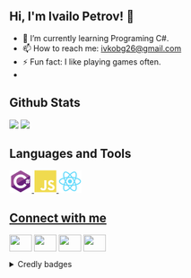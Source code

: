 ## Hi, I'm Ivailo Petrov! 👋

- 🌱 I’m currently learning Programing C#.
- 📫 How to reach me: ivkobg26@gmail.com
- ⚡ Fun fact: I like playing games often.
- 
## Github Stats

<img src="https://github-readme-stats.vercel.app/api?username=IvailoPetrov06&theme=radical&show_icons=true">

<img src="https://github-readme-stats.vercel.app/api/top-langs/?username=IvailoPetrov06&show_icons=true&theme=radical">

## Languages and Tools
<p align="left"> <a href="https://www.cprogramming.com/" target="_blank"> <img src="https://github.com/devicons/devicon/blob/master/icons/csharp/csharp-original.svg" alt="csharp" width="40" height="40"/> </a> <a href="https://www.cprogramming.com/" target="_blank"> <img src="https://github.com/devicons/devicon/blob/master/icons/javascript/javascript-plain.svg" alt="javascript" width="40" height="40"/> </a> <a href="https://www.cprogramming.com/" target="_blank"> <img src="https://github.com/devicons/devicon/blob/master/icons/react/react-original.svg" alt="react" width="40" height="40"/> </p>

 ## Connect with me
<p align="left">
<a href="https://github.com/IvailoPetrov06" target="blank"><img align="center" src="https://cdn.jsdelivr.net/npm/simple-icons@3.0.1/icons/twitter.svg" alt="" height="30" width="40" /></a>
<a href="https://github.com/IvailoPetrov06" target="blank"><img align="center" src="https://cdn.jsdelivr.net/npm/simple-icons@3.0.1/icons/linkedin.svg" alt="" height="30" width="40" /></a>
<a href="https://github.com/IvailoPetrov06" target="blank"><img align="center" src="https://cdn.jsdelivr.net/npm/simple-icons@3.0.1/icons/instagram.svg" alt="" height="30" width="40" /></a>
<a href="https://github.com/IvailoPetrov06" target="blank"><img align="center" src="https://cdn.jsdelivr.net/npm/simple-icons@3.0.1/icons/youtube.svg" alt="" height="30" width="40" /></a>
</p>

<details>
  <summary>Credly badges</summary>
 
 <a href ="https://www.credly.com/badges/bd1a7cf2-9929-4936-b1bb-13075f1c38bb/public_url%22%3E
    <img align="left" alt="HTML&CSS" width="200px" src="https://images.credly.com/size/340x340/images/fce226c2-0f13-4e17-b60c-24fa6ffd88cb/Intro2IoT.png" ></a>
</details>

